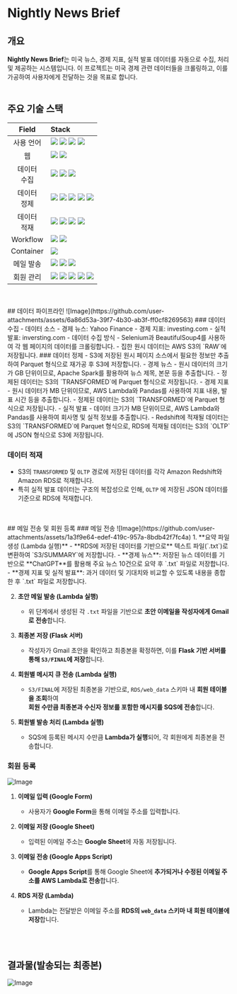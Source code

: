 # Nightly News Brief

## 개요

**Nightly News Brief**는 미국 뉴스, 경제 지표, 실적 발표 데이터를 자동으로 수집, 처리 및 제공하는 시스템입니다. 이 프로젝트는 미국 경제 관련 데이터들을 크롤링하고, 이를 가공하여 사용자에게 전달하는 것을 목표로 합니다.
<br/>
<br/>
## 주요 기술 스택
| Field | Stack |
|:---:|:---|
| 사용 언어 | <img src="https://img.shields.io/badge/python-3776AB?style=for-the-badge&logo=python&logoColor=white"> <img src="https://img.shields.io/badge/html5-E34F26?style=for-the-badge&logo=html5&logoColor=white"> <img src="https://img.shields.io/badge/css-1572B6?style=for-the-badge&logo=css3&logoColor=white"> <img src="https://img.shields.io/badge/javascript-F7DF1E?style=for-the-badge&logo=javascript&logoColor=black">  |
| 웹 | <img src="https://img.shields.io/badge/flask-000000?style=for-the-badge&logo=flask&logoColor=white"/> <img src="https://img.shields.io/badge/amazon_ec2-FF9900?style=for-the-badge&logo=amazonec2&logoColor=white"/> | 
|데이터<br/>수집| <img src="https://img.shields.io/badge/selenium-43B02A?style=for-the-badge&logo=selenium&logoColor=white"/> <img src="https://img.shields.io/badge/amazon_lambda-FF9900?style=for-the-badge&logo=awslambda&logoColor=white"/> <img src="https://img.shields.io/badge/beautifulsoup4-000000?style=for-the-badge&logoColor=white"/>| 
|데이터<br/>정제| <img src="https://img.shields.io/badge/amazone_emr-8C4FFF?style=for-the-badge&logo=amazonwebservices&logoColor=white"/> <img src="https://img.shields.io/badge/amazon_lambda-FF9900?style=for-the-badge&logo=awslambda&logoColor=white"/> <img src="https://img.shields.io/badge/apache_spark-E25A1C?style=for-the-badge&logo=apachespark&logoColor=white"/> <img src="https://img.shields.io/badge/beautifulsoup4-000000?style=for-the-badge&logoColor=white"/> <img src="https://img.shields.io/badge/pandas-150458?style=for-the-badge&logo=pandas&logoColor=white"/> |
| 데이터<br/>적재 | <img src="https://img.shields.io/badge/amazon_lambda-FF9900?style=for-the-badge&logo=awslambda&logoColor=white"/> <img src="https://img.shields.io/badge/amazon_s3-569A31?style=for-the-badge&logo=amazons3&logoColor=white"/> <img src="https://img.shields.io/badge/amazon_redshift-8C4FFF?style=for-the-badge&logo=amazonredshift&logoColor=white"/> <img src="https://img.shields.io/badge/amazon_rds-527FFF?style=for-the-badge&logo=amazonrds&logoColor=white"/>|
| Workflow | <img src="https://img.shields.io/badge/apache_airflow-017CEE?style=for-the-badge&logo=apacheairflow&logoColor=white"/> <img src="https://img.shields.io/badge/gcp vm-4285F4?style=for-the-badge&logo=googlecloud&logoColor=white"/> |
| Container | <img src="https://img.shields.io/badge/Docker-2496ED?style=for-the-badge&logo=docker&logoColor=white"/> |
| 메일 발송 | <img src="https://img.shields.io/badge/amazon_lambda-FF9900?style=for-the-badge&logo=awslambda&logoColor=white"/> <img src="https://img.shields.io/badge/amazon_sqs-FF4F8B?style=for-the-badge&logo=amazonsqs&logoColor=white"/> <img src="https://img.shields.io/badge/amazon_rds-527FFF?style=for-the-badge&logo=amazonrds&logoColor=white"/> |
| 회원 관리 | <img src="https://img.shields.io/badge/google_forms-7248B9?style=for-the-badge&logo=googleforms&logoColor=white"/> <img src="https://img.shields.io/badge/google_sheets-34A853?style=for-the-badge&logo=googlesheets&logoColor=white"/> <img src="https://img.shields.io/badge/google_apps_script-4285F4?style=for-the-badge&logo=googleappsscript&logoColor=white"/> <img src="https://img.shields.io/badge/amazon_lambda-FF9900?style=for-the-badge&logo=awslambda&logoColor=white"/> <img src="https://img.shields.io/badge/amazon_rds-527FFF?style=for-the-badge&logo=amazonrds&logoColor=white"/>|
<br/>
<br/>
## 데이터 파이프라인
![Image](https://github.com/user-attachments/assets/6a86d53a-39f7-4b30-ab3f-ff0cf8269563)
### 데이터 수집
- 데이터 소스
    - 경제 뉴스: Yahoo Finance
    - 경제 지표: investing.com
    - 실적 발표: inversting.com
- 데이터 수집 방식
    - Selenium과 BeautifulSoup4를 사용하여 각 웹 페이지의 데이터를 크롤링합니다.
    - 집한 원시 데이터는 AWS S3의 `RAW`에 저장됩니다.
### 데이터 정제
- S3에 저장된 원시 페이지 소스에서 필요한 정보만 추출하여 Parquet 형식으로 재가공 후 S3에 저장합니다.
- 경제 뉴스
    - 원시 데이터의 크기가 GB 단위이므로, Apache Spark를 활용하여 뉴스 제목, 본문 등을 추출합니다.
    - 정제된 데이터는 S3의 `TRANSFORMED`에 Parquet 형식으로 저장됩니다.
- 경제 지표
    - 원시 데이터가 MB 단위이므로, AWS Lambda와 Pandas를 사용하여 지표 내용, 발표 시간 등을 추출합니다.
    - 정제된 데이터는 S3의 `TRANSFORMED`에 Parquet 형식으로 저장됩니다.
- 실적 발표
    - 데이터 크기가 MB 단위이므로, AWS Lambda와 Pandas를 사용하여 회사명 및 실적 정보를 추출합니다.
    - Redshift에 적재될 데이터는 S3의 `TRANSFORMED`에 Parquet 형식으로, RDS에 적재될 데이터는 S3의 `OLTP`에 JSON 형식으로 S3에 저장됩니다.

### 데이터 적재
- S3의 `TRANSFORMED` 및 `OLTP` 경로에 저장된 데이터를 각각 Amazon Redshift와 Amazon RDS로 적재합니다.
- 특히 실적 발표 데이터는 구조의 복잡성으로 인해, `OLTP` 에 저장된 JSON 데이터를 기준으로 RDS에 적재합니다.
<br/>
<br/>
## 메일 전송 및 회원 등록
### 메일 전송
![Image](https://github.com/user-attachments/assets/1a3f9e64-edef-419c-957a-8bdb42f7fc4a)
1. **요약 파일 생성 (Lambda 실행)**  
   - **RDS에 저장된 데이터를 기반으로** 텍스트 파일(`.txt`)로 변환하여 `S3/SUMMARY`에 저장합니다.
     - **경제 뉴스**: 저장된 뉴스 데이터를 기반으로 **ChatGPT**를 활용해 주요 뉴스 10건으로 요약 후 `.txt` 파일로 저장합니다.
     - **경제 지표 및 실적 발표**: 과거 데이터 및 기대치와 비교할 수 있도록 내용을 종합한 후 `.txt` 파일로 저장합니다.

2. **초안 메일 발송 (Lambda 실행)**  
   - 위 단계에서 생성된 각 `.txt` 파일을 기반으로 **초안 이메일을 작성자에게 Gmail로 전송**합니다.

3. **최종본 저장 (Flask 서버)**  
   - 작성자가 Gmail 초안을 확인하고 최종본을 확정하면, 이를 **Flask 기반 서버를 통해 `S3/FINAL`에 저장**합니다.

4. **회원별 메시지 큐 전송 (Lambda 실행)**  
   - `S3/FINAL`에 저장된 최종본을 기반으로, `RDS/web_data` 스키마 내 **회원 테이블을 조회**하여  
     **회원 수만큼 최종본과 수신자 정보를 포함한 메시지를 SQS에 전송**합니다.

5. **회원별 발송 처리 (Lambda 실행)**  
   - SQS에 등록된 메시지 수만큼 **Lambda가 실행**되어, 각 회원에게 최종본을 전송합니다.

### 회원 등록
![Image](https://github.com/user-attachments/assets/f751350c-76d5-401d-aac6-09437d210666)
1. **이메일 입력 (Google Form)**  
   - 사용자가 **Google Form**을 통해 이메일 주소를 입력합니다.

2. **이메일 저장 (Google Sheet)**  
   - 입력된 이메일 주소는 **Google Sheet**에 자동 저장됩니다.

3. **이메일 전송 (Google Apps Script)**  
   - **Google Apps Script**를 통해 Google Sheet에 **추가되거나 수정된 이메일 주소를 AWS Lambda로 전송**합니다.

4. **RDS 저장 (Lambda)**  
   - Lambda는 전달받은 이메일 주소를 **RDS의 `web_data` 스키마 내 회원 테이블에 저장**합니다.
<br/>
<br/>

## 결과물(발송되는 최종본)
![Image](https://github.com/user-attachments/assets/059c8547-dbb7-4523-a6cb-53183606d7fc)